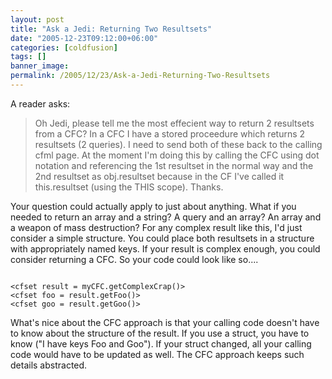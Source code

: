```yaml
---
layout: post
title: "Ask a Jedi: Returning Two Resultsets"
date: "2005-12-23T09:12:00+06:00"
categories: [coldfusion]
tags: []
banner_image: 
permalink: /2005/12/23/Ask-a-Jedi-Returning-Two-Resultsets
---
```


A reader asks:

<blockquote>
Oh Jedi, please tell me the most effecient way to return 2 resultsets from a CFC? In a CFC I have a stored proceedure which returns 2 resultsets (2 queries). I need to send both of these back to the calling cfml page. At the moment I'm doing this by calling the CFC using dot notation and referencing the 1st resultset in the normal way and the 2nd resultset as obj.resultset because in the CF I've called it this.resultset (using the THIS scope). Thanks.
</blockquote>

Your question could actually apply to just about anything. What if you needed to return an array and a string? A query and an array? An array and a weapon of mass destruction? For any complex result like this, I'd just consider a simple structure. You could place both resultsets in a structure with appropriately named keys. If your result is complex enough, you could consider returning a CFC. So your code could look like so....

<code>
&lt;cfset result = myCFC.getComplexCrap()&gt;
&lt;cfset foo = result.getFoo()&gt;
&lt;cfset goo = result.getGoo()&gt;
</code>

What's nice about the CFC approach is that your calling code doesn't have to know about the structure of the result. If you use a struct, you have to know ("I have keys Foo and Goo"). If your struct changed, all your calling code would have to be updated as well. The CFC approach keeps such details abstracted.